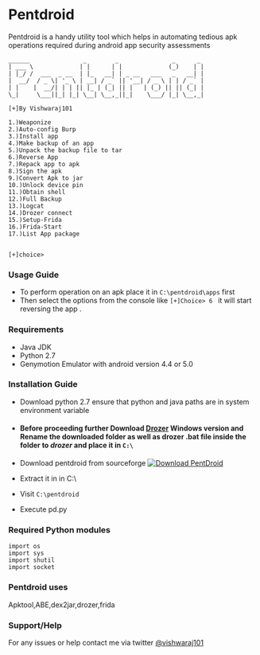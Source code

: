 # Pentdroid
Pentdroid is a handy utility tool which helps in automating tedious apk operations required during android app security assessments
```
______               _        _               _      _
| ___ \             | |      | |             (_)    | |
| |_/ /  ___  _ __  | |_   __| | _ __   ___   _   __| |
|  __/  / _ \| '_ \ | __| / _` || '__| / _ \ | | / _` |
| |    |  __/| | | || |_ | (_| || |   | (_) || || (_| |
\_|     \___||_| |_| \__| \__,_||_|    \___/ |_| \__,_|

[+]By Vishwaraj101

1.)Weaponize
2.)Auto-config Burp
3.)Install app
4.)Make backup of an app
5.)Unpack the backup file to tar
6.)Reverse App
7.)Repack app to apk
8.)Sign the apk
9.)Convert Apk to jar
10.)Unlock device pin
11.)Obtain shell
12.)Full Backup
13.)Logcat
14.)Drozer connect
15.)Setup-Frida
16.)Frida-Start
17.)List App package


[+]choice> 
```
### Usage Guide 
* To perform operation on an apk place it in ```C:\pentdroid\apps``` first
* Then select the options from the console like ```[+]Choice> 6 ``` it will start reversing the app .


### Requirements
* Java JDK
* Python 2.7
* Genymotion Emulator with android version 4.4 or 5.0

### Installation Guide 
* Download python 2.7 ensure that python and java paths are in system environment variable
* #### Before proceeding further Download [Drozer](https://github.com/mwrlabs/drozer/releases/download/2.3.4/drozer-installer-2.3.4.zip) Windows version and Rename the downloaded folder as well as drozer .bat file inside the folder to ***drozer*** and place it in ```C:\```

* Download pentdroid from sourceforge
[![Download PentDroid](https://a.fsdn.com/con/app/sf-download-button)](https://sourceforge.net/projects/pentdroid/files/latest/download)

* Extract it in in C:\
* Visit ```C:\pentdroid```
* Execute pd.py

### Required Python modules
```
import os
import sys
import shutil
import socket
```
### Pentdroid uses
Apktool,ABE,dex2jar,drozer,frida

### Support/Help
For any issues or help contact me via twitter [@vishwaraj101](https://twitter.com/vishwaraj101)
